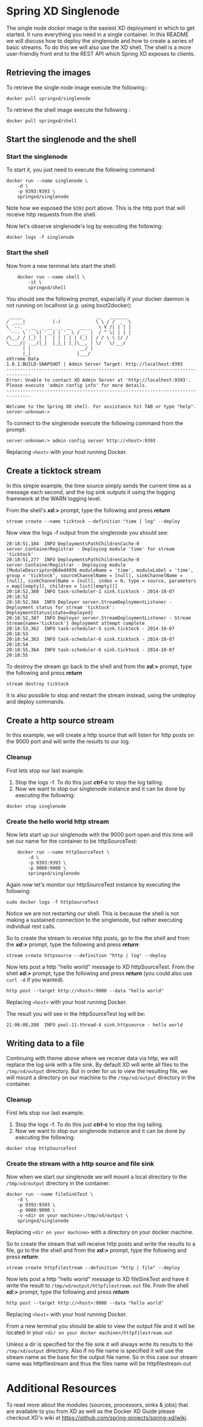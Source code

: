 # Spring XD Singlenode

The single node docker image is the easiest XD deployment in which to get started. It runs everything you need in a single container. In this README we will discuss how to deploy the singlenode and how to create a series of basic streams.  To do this we will also use the XD shell.  The shell is a more user-friendly front end to the REST API which Spring XD exposes to clients. 

## Retrieving the images

To retrieve the single node image execute the following :

    docker pull springxd/singlenode

To retrieve the shell image execute the following :

    docker pull springxd/shell

## Start the singlenode and the shell  
### Start the singlenode
To start it, you just need to execute the following command:

    docker run --name singlenode \
        -d \
        -p 9393:9393 \
        springxd/singlenode


Note how we exposed the `9393` port above. This is the http port that will receive http requests from the shell.

Now let's observe singlenode's log by executing the following:

    docker logs -f singlenode

### Start the shell
Now from a new terminal lets start the shell:

        docker run --name shell \
            -it \
            springxd/shell
You should see the following prompt, especially if your docker daemon is not running on localhost (*e.g.* using boot2docker):
```
 _____                           __   _______
/  ___|          (-)             \ \ / /  _  \
\ `--. _ __  _ __ _ _ __   __ _   \ V /| | | |
 `--. \ '_ \| '__| | '_ \ / _` |  / ^ \| | | |
/\__/ / |_) | |  | | | | | (_| | / / \ \ |/ /
\____/| .__/|_|  |_|_| |_|\__, | \/   \/___/
      | |                  __/ |
      |_|                 |___/
eXtreme Data
1.0.1.BUILD-SNAPSHOT | Admin Server Target: http://localhost:9393
-------------------------------------------------------------------------------
Error: Unable to contact XD Admin Server at 'http://localhost:9393'.
Please execute 'admin config info' for more details.
-------------------------------------------------------------------------------

Welcome to the Spring XD shell. For assistance hit TAB or type "help".
server-unknown:>
```
To connect to the singlenode execute the following command from the prompt:

```
server-unknown:> admin config server http://<host>:9393
```
Replacing `<host>` with your host running Docker.

## Create a ticktock stream
In this simple example, the time source simply sends the current time as a message each second, and the log sink outputs it using the logging framework at the WARN logging level.

From the shell's ***xd:>*** prompt, type the following and press ***return***
```
stream create --name ticktock --definition "time | log" --deploy
```
Now view the logs -f output from the singlenode you should see:
```
20:18:51,104  INFO DeploymentsPathChildrenCache-0 server.ContainerRegistrar - Deploying module 'time' for stream 'ticktock'
20:18:51,277  INFO DeploymentsPathChildrenCache-0 server.ContainerRegistrar - Deploying module [ModuleDescriptor@6ded4936 moduleName = 'time', moduleLabel = 'time', group = 'ticktock', sourceChannelName = [null], sinkChannelName = [null], sinkChannelName = [null], index = 0, type = source, parameters = map[[empty]], children = list[[empty]]]
20:18:52,360  INFO task-scheduler-1 sink.ticktock - 2014-10-07 20:18:52
20:18:52,384  INFO Deployer server.StreamDeploymentListener - Deployment status for stream 'ticktock': DeploymentStatus{state=deployed}
20:18:52,387  INFO Deployer server.StreamDeploymentListener - Stream Stream{name='ticktock'} deployment attempt complete
20:18:53,362  INFO task-scheduler-5 sink.ticktock - 2014-10-07 20:18:53
20:18:54,363  INFO task-scheduler-6 sink.ticktock - 2014-10-07 20:18:54
20:18:55,364  INFO task-scheduler-6 sink.ticktock - 2014-10-07 20:18:55
```
To destroy the stream go back to the shell and from the ***xd:>*** prompt, type the following and press ***return***
```
stream destroy ticktock
```
It is also possible to stop and restart the stream instead, using the undeploy and deploy commands. 

## Create a http source stream
In this example, we will create a http source that will listen for http posts on the 9000 port and will write the results to our log.
### Cleanup
First lets stop our last example.  
1.  Stop the logs -f. To do this just ***ctrl-c*** to stop the log tailing.  
2.  Now we want to stop our singlenode instance and it can be done by executing the following:
```
docker stop singlenode
```
### Create the hello world http stream
Now lets start up our singlenode with the 9000 port open and this time will set our name for the container to be httpSourceTest:

        docker run --name httpSourceTest \
            -d \
            -p 9393:9393 \
            -p 9000:9000 \
            springxd/singlenode

Again now let's monitor our httpSourceTest instance by executing the following:

    sudo docker logs -f httpSourceTest

Notice we are not restarting our shell.  This is because the shell is not making a sustained connection to the singlenode, but rather executing individual rest calls.

So to create the stream to receive http posts, go to the the shell and from the ***xd:>*** prompt, type the following and press ***return***:
```
stream create httpsource --definition "http | log" --deploy
```
Now lets post a http "hello world" message to XD httpSourceTest.  From the shell ***xd:>*** prompt, type the following and press ***return*** (you could also use `curl -d` if you wanted).
```
http post --target http://<host>:9000 --data "hello world"
```
Replacing `<host>` with your host running Docker.

The result you will see in the httpSourceTest log will be:
```
21:06:08,208  INFO pool-11-thread-4 sink.httpsource - hello world
```
## Writing data to a file
Continuing with theme above where we receive data via http, we will replace the log sink with a file sink.  By default XD will write all files to the `/tmp/xd/output` directory.  But in order for us to view the resulting file, we will mount a directory on our machine to the `/tmp/xd/output` directory in the container.  

### Cleanup
First lets stop our last example.  
1.  Stop the logs -f. To do this just ***ctrl-c*** to stop the log tailing.  
2.  Now we want to stop our singlenode instance and it can be done by executing the following:
```
docker stop httpSourceTest
```

### Create the stream with a http source and file sink
Now when we start our singlenode we will mount a local directory to the `/tmp/xd/output` directory in the container.

    docker run --name fileSinkTest \
        -d \
        -p 9393:9393 \
        -p 9000:9000 \
        -v <dir on your machine>:/tmp/xd/output \
        springxd/singlenode

Replacing `<dir on your machine>` with a directory on your docker machine.

So to create the stream that will receive http posts and write the results to a file, go to the the shell and from the ***xd:>*** prompt, type the following and press ***return***:
```
stream create httpfilestream --definition "http | file" --deploy
```
Now lets post a http "hello world" message to XD fileSinkTest and have it write the result to `/tmp/xd/output/httpfilestream.out` file. From the shell ***xd:>*** prompt, type the following and press ***return***

```
http post --target http://<host>:9000 --data "hello world"
```
Replacing `<host>` with your host running Docker.

From a new terminal you should be able to view the output file and it will be located in your `<dir on your docker machine>/httpfilestream.out` 

Unless a dir is specified for the file sink it will always write its results to the `/tmp/xd/output` directory.  Also if no file name is specified it will use the stream name as the base for the output file name.   So in this case our stream name was httpfilestream and thus the files name will be httpfilestream.out

# Additional Resources
To read more about the modules (sources, processors, sinks & jobs) that are available to you from XD as well as the Docker XD Guide please checkout XD's wiki at https://github.com/spring-projects/spring-xd/wiki.   




